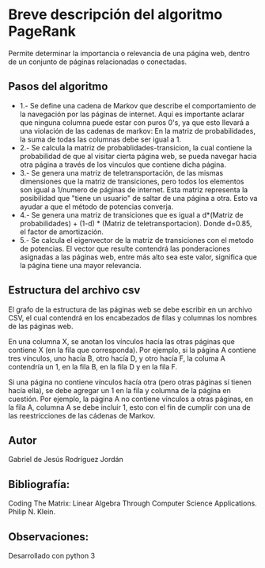 # Breve descripción del algoritmo PageRank

Permite determinar la importancia o relevancia de una página web, dentro de un conjunto de páginas relacionadas o conectadas.

## Pasos del algoritmo
* 1.- Se define una cadena de Markov que describe el comportamiento de la navegación por las páginas de internet. Aquí es importante aclarar que ninguna columna puede estar con puros 0's, ya que esto llevará a una violación de las cadenas de markov: En la matriz de probabilidades, la suma de todas las columnas debe ser igual a 1.
* 2.- Se calcula la matriz de probablidades-transicion, la cual contiene la probabilidad de que al visitar cierta página web, se pueda navegar hacia otra página a través de los vinculos que contiene dicha página.
* 3.- Se genera una matriz de teletransportación, de las mismas dimensiones que la matriz de transiciones, pero todos los elementos son igual a 1/numero de páginas de internet. Esta matriz representa la posibilidad que "tiene un usuario" de saltar de una página a otra. Esto va ayudar a que el método de potencias converja.
* 4.- Se genera una matriz de transiciones que es igual a d*(Matriz de probabilidades) + (1-d) * (Matriz de teletransportacion). Donde d=0.85, el factor de amortización.
* 5.- Se calcula el eigenvector de la matriz de transiciones con el metodo de potencias. El vector que resulte contendrá las ponderaciones asignadas a las páginas web, entre más alto sea este valor, significa que la página tiene una mayor relevancia.

## Estructura del archivo csv
El grafo de la estructura de las páginas web se debe escribir en un archivo CSV, el cual contendrá en los encabezados de filas y columnas los nombres de las páginas web.

En una columna X, se anotan los vínculos hacía las otras páginas que contiene X (en la fila que corresponda). Por ejemplo, si la página A contiene tres vínculos, uno hacía B, otro hacía D, y otro hacía F, la columa A contendría un 1, en la fila B, en la fila D y en la fila F.

Si una página no contiene vínculos hacía otra (pero otras páginas sí tienen hacía ella), se debe agregar un 1 en la fila y columna de la página en cuestión. Por ejemplo, la página A no contiene vínculos a otras páginas, en la fila A, columna A se debe incluir 1, esto con el fin de cumplir con una de las reestricciones de las cádenas de Markov.

## Autor
Gabriel de Jesús Rodríguez Jordán

## Bibliografía:
Coding The Matrix: Linear Algebra Through Computer Science Applications. Philip N. Klein.

## Observaciones:
Desarrollado con python 3
